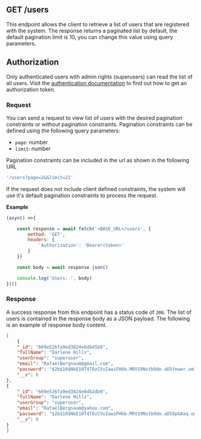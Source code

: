 ## GET /users

This endpoint allows the client to retrieve a list of users that are registered with the system. The response returns a paginated list by default, the default pagination limit is 10, you can change this value using query parameters.


## Authorization
Only authenticated users with admin rights (superusers) can read the list of all users. Visit the [authentication documentation](../authentication/auth.md) to find out how to get an authorization token.

### Request
You can send a request to view list of users with the desired pagination constraints or without pagination constraints. Pagination constraints can be defined using the following query parameters:

- `page`: number
- `limit`: number

Pagination constraints can be included in the url as shown in the following URL

```javascript
'/users?page=2&&limit=21'
```

If the request does not include client defined constraints, the system will use it's default pagination constraints to process the request.

**Example**

```javascript
(asyn() =>{

    const response = await fetch('<BASE_URL>/users', {
        method: 'GET',
        headers: {
            'Authorization': 'Bearer<token>'
        }
    })

    const body = await response.json()

    console.log('Users: ', body)
})()
 ```


### Response
A success response from this endpoint has a status code of `200`. The list of users is contained in the response body as a JSON payload. The following is an example of response body content.

```json
[
    {
    "_id": "669e526fa9ed3824e6db45b9",
    "fullName": "Darlene Hills",
    "userGroup": "superuser",
    "email": "RafaelBergnaum@gmail.com",
    "password": "$2b$10$NkE10T4T8zCVvIawiFHkb.MRV19Nstb9do.aD5fewer.um1aPa4i",
    "__v": 0
},
{
    "_id": "669e526fa9ed3824e6db2db9",
    "fullName": "Darlene Hills",
    "userGroup": "superuser",
    "email": "RafaelBergnaum@yahoo.com",
    "password": "$2b$10$NkE10T4T8zCVvIawiFHkb.MRV19Nstb9do.aD58pGAaq.um1aPa4i",
    "__v": 0
}
]
```